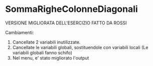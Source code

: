 # SommaRigheColonneDiagonali

VERSIONE MIGLIORATA DELL'ESERCIZIO FATTO DA ROSSI

Cambiamenti:
1) Cancellate 2 variabili inutilizzate.
2) Cancellate le variabili globali, sostituendole con variabili locali (Le variabili globali fanno schifo)
3) Nel menu, e' stato migliorato l'output
